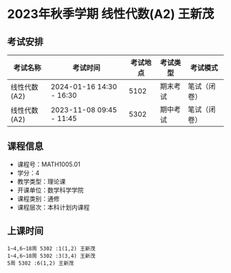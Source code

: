 # 2023年秋季学期 线性代数(A2) 王新茂




## 考试安排

| 考试名称 | 考试时间 | 考试地点 | 考试类型 | 考试模式 |
| -------- | -------- | -------- | -------- | -------- |
| 线性代数(A2) | 2024-01-16 14:30 - 16:30 | 5102 | 期末考试 | 笔试（闭卷） |
| 线性代数(A2) | 2023-11-08 09:45 - 11:45 | 5302 | 期中考试 | 笔试（闭卷） |





## 课程信息

- 课程号：MATH1005.01
- 学分：4
- 教学类型：理论课
- 开课单位：数学科学学院
- 课程类别：通修
- 课程层次：本科计划内课程

## 上课时间

```
1~4,6~18周 5302 :1(1,2) 王新茂
1~4,6~18周 5302 :3(3,4) 王新茂
5周 5302 :6(1,2) 王新茂
```

